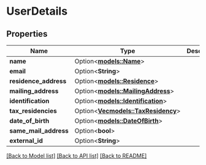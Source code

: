 # UserDetails

## Properties

Name | Type | Description | Notes
------------ | ------------- | ------------- | -------------
**name** | Option<[**models::Name**](Name.md)> |  | [optional]
**email** | Option<**String**> |  | [optional]
**residence_address** | Option<[**models::Residence**](Residence.md)> |  | [optional]
**mailing_address** | Option<[**models::MailingAddress**](MailingAddress.md)> |  | [optional]
**identification** | Option<[**models::Identification**](Identification.md)> |  | [optional]
**tax_residencies** | Option<[**Vec<models::TaxResidency>**](TaxResidency.md)> |  | [optional]
**date_of_birth** | Option<[**models::DateOfBirth**](DateOfBirth.md)> |  | [optional]
**same_mail_address** | Option<**bool**> |  | [optional]
**external_id** | Option<**String**> |  | [optional]

[[Back to Model list]](../README.md#documentation-for-models) [[Back to API list]](../README.md#documentation-for-api-endpoints) [[Back to README]](../README.md)

